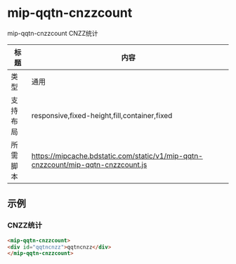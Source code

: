 # mip-qqtn-cnzzcount

mip-qqtn-cnzzcount CNZZ统计

标题|内容
----|----
类型|通用
支持布局|responsive,fixed-height,fill,container,fixed
所需脚本|https://mipcache.bdstatic.com/static/v1/mip-qqtn-cnzzcount/mip-qqtn-cnzzcount.js
## 示例

### CNZZ统计
```html
<mip-qqtn-cnzzcount>
<div id="qqtncnzz">qqtncnzz</div>
</mip-qqtn-cnzzcount>
```


